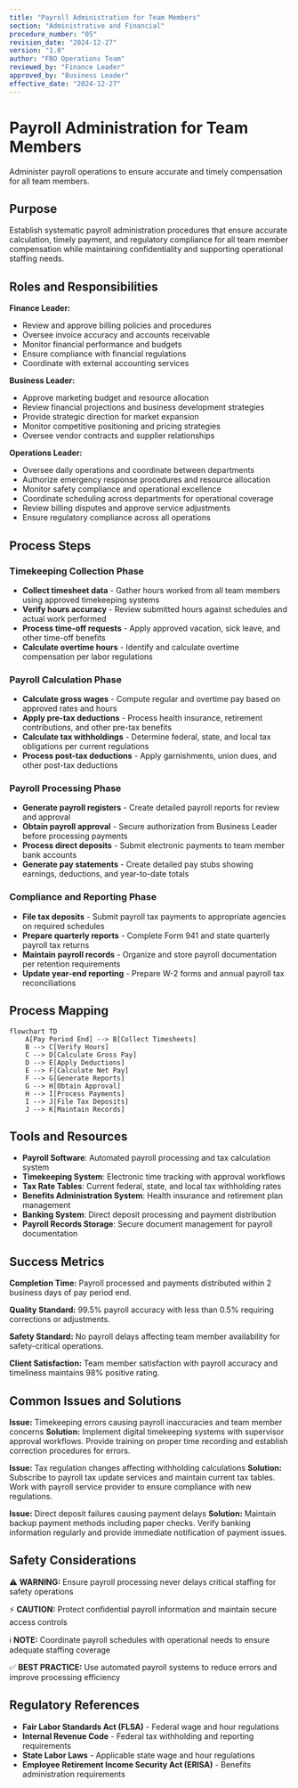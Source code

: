 ```yaml
---
title: "Payroll Administration for Team Members"
section: "Administrative and Financial"
procedure_number: "05"
revision_date: "2024-12-27"
version: "1.0"
author: "FBO Operations Team"
reviewed_by: "Finance Leader"
approved_by: "Business Leader"
effective_date: "2024-12-27"
---
```


# Payroll Administration for Team Members

Administer payroll operations to ensure accurate and timely compensation for all team members.

## Purpose

Establish systematic payroll administration procedures that ensure accurate calculation, timely payment, and regulatory compliance for all team member compensation while maintaining confidentiality and supporting operational staffing needs.

## Roles and Responsibilities

**Finance Leader:**

- Review and approve billing policies and procedures
- Oversee invoice accuracy and accounts receivable
- Monitor financial performance and budgets
- Ensure compliance with financial regulations
- Coordinate with external accounting services

**Business Leader:**

- Approve marketing budget and resource allocation
- Review financial projections and business development strategies
- Provide strategic direction for market expansion
- Monitor competitive positioning and pricing strategies
- Oversee vendor contracts and supplier relationships

**Operations Leader:**

- Oversee daily operations and coordinate between departments
- Authorize emergency response procedures and resource allocation
- Monitor safety compliance and operational excellence
- Coordinate scheduling across departments for operational coverage
- Review billing disputes and approve service adjustments
- Ensure regulatory compliance across all operations
## Process Steps

### Timekeeping Collection Phase

- **Collect timesheet data** - Gather hours worked from all team members using approved timekeeping systems
- **Verify hours accuracy** - Review submitted hours against schedules and actual work performed
- **Process time-off requests** - Apply approved vacation, sick leave, and other time-off benefits
- **Calculate overtime hours** - Identify and calculate overtime compensation per labor regulations

### Payroll Calculation Phase

- **Calculate gross wages** - Compute regular and overtime pay based on approved rates and hours
- **Apply pre-tax deductions** - Process health insurance, retirement contributions, and other pre-tax benefits
- **Calculate tax withholdings** - Determine federal, state, and local tax obligations per current regulations
- **Process post-tax deductions** - Apply garnishments, union dues, and other post-tax deductions

### Payroll Processing Phase

- **Generate payroll registers** - Create detailed payroll reports for review and approval
- **Obtain payroll approval** - Secure authorization from Business Leader before processing payments
- **Process direct deposits** - Submit electronic payments to team member bank accounts
- **Generate pay statements** - Create detailed pay stubs showing earnings, deductions, and year-to-date totals

### Compliance and Reporting Phase

- **File tax deposits** - Submit payroll tax payments to appropriate agencies on required schedules
- **Prepare quarterly reports** - Complete Form 941 and state quarterly payroll tax returns
- **Maintain payroll records** - Organize and store payroll documentation per retention requirements
- **Update year-end reporting** - Prepare W-2 forms and annual payroll tax reconciliations

## Process Mapping

```mermaid
flowchart TD
    A[Pay Period End] --> B[Collect Timesheets]
    B --> C[Verify Hours]
    C --> D[Calculate Gross Pay]
    D --> E[Apply Deductions]
    E --> F[Calculate Net Pay]
    F --> G[Generate Reports]
    G --> H[Obtain Approval]
    H --> I[Process Payments]
    I --> J[File Tax Deposits]
    J --> K[Maintain Records]
```

## Tools and Resources

- **Payroll Software**: Automated payroll processing and tax calculation system
- **Timekeeping System**: Electronic time tracking with approval workflows
- **Tax Rate Tables**: Current federal, state, and local tax withholding rates
- **Benefits Administration System**: Health insurance and retirement plan management
- **Banking System**: Direct deposit processing and payment distribution
- **Payroll Records Storage**: Secure document management for payroll documentation

## Success Metrics

**Completion Time:** Payroll processed and payments distributed within 2 business days of pay period end.

**Quality Standard:** 99.5% payroll accuracy with less than 0.5% requiring corrections or adjustments.

**Safety Standard:** No payroll delays affecting team member availability for safety-critical operations.

**Client Satisfaction:** Team member satisfaction with payroll accuracy and timeliness maintains 98% positive rating.

## Common Issues and Solutions

**Issue:** Timekeeping errors causing payroll inaccuracies and team member concerns
**Solution:** Implement digital timekeeping systems with supervisor approval workflows. Provide training on proper time recording and establish correction procedures for errors.

**Issue:** Tax regulation changes affecting withholding calculations
**Solution:** Subscribe to payroll tax update services and maintain current tax tables. Work with payroll service provider to ensure compliance with new regulations.

**Issue:** Direct deposit failures causing payment delays
**Solution:** Maintain backup payment methods including paper checks. Verify banking information regularly and provide immediate notification of payment issues.

## Safety Considerations

⚠️ **WARNING:** Ensure payroll processing never delays critical staffing for safety operations

⚡ **CAUTION:** Protect confidential payroll information and maintain secure access controls

ℹ️ **NOTE:** Coordinate payroll schedules with operational needs to ensure adequate staffing coverage

✅ **BEST PRACTICE:** Use automated payroll systems to reduce errors and improve processing efficiency

## Regulatory References

- **Fair Labor Standards Act (FLSA)** - Federal wage and hour regulations
- **Internal Revenue Code** - Federal tax withholding and reporting requirements
- **State Labor Laws** - Applicable state wage and hour regulations
- **Employee Retirement Income Security Act (ERISA)** - Benefits administration requirements
